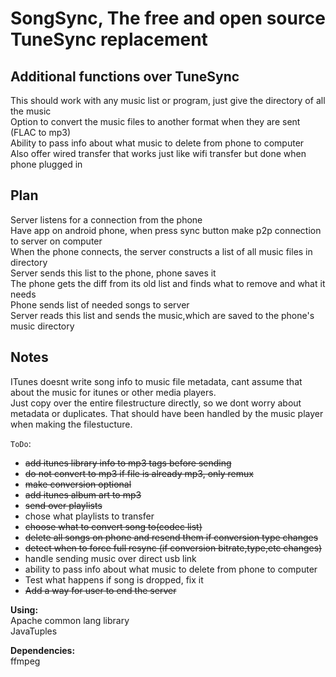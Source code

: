 SongSync, The free and open source TuneSync replacement
==========================

Additional functions over TuneSync
-
This should work with any music list or program, just give the directory of all the music  
Option to convert the music files to another format when they are sent (FLAC to mp3)  
Ability to pass info about what music to delete from phone to computer  
Also offer wired transfer that works just like wifi transfer but done when phone plugged in  

Plan
-
Server listens for a connection from the phone  
Have app on android phone, when press sync button make p2p connection to server on computer  
When the phone connects, the server constructs a list of all music files in directory  
Server sends this list to the phone, phone saves it  
The phone gets the diff from its old list and finds what to remove and what it needs  
Phone sends list of needed songs to server  
Server reads this list and sends the music,which are saved to the phone's music directory  
  
Notes
-
ITunes doesnt write song info to music file metadata, cant assume that about the music for itunes or other media players.  
Just copy over the entire filestructure directly, so we dont worry about metadata or duplicates. That should have been handled by the music player when making the filestucture.  
  
`ToDo`:
 
   * <s>add itunes library info to mp3 tags before sending</s>  
   * <s>do not convert to mp3 if file is already mp3, only remux</s>  
   * <s>make conversion optional</s>  
   * <s>add itunes album art to mp3</s>  
   * <s>send over playlists</s>  
   * chose what playlists to transfer  
   * <s>choose what to convert song to(codec list)</s>  
   * <s>delete all songs on phone and resend them if conversion type changes</s> 
   * <s>detect when to force full resync (if conversion bitrate,type,etc changes)</s> 
   * handle sending music over direct usb link  
   * ability to pass info about what music to delete from phone to computer  
   * Test what happens if song is dropped, fix it  
   * <s>Add a way for user to end the server</s>  
  
**Using:**   
Apache common lang library  
JavaTuples  
  
**Dependencies:**  
ffmpeg  